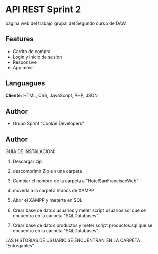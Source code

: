 # API REST Sprint 2

página web del trabajo grupal del Segundo curso de DAW.

## Features

- Carrito de compra
- Login y Inicio de sesion
- Responsive
- App móvil

## Languagues

**Cliente:** HTML, CSS, JavaScript, PHP, JSON

## Author

- Grupo Sprint "Cookie Developers"

## Author

GUIA DE INSTALACION:

1. Descargar zip

2. descomprimir Zip en una carpeta

3. Cambiar el nombre de la carpeta a "HotelSanFranciscoWeb"

4. moverla a la carpeta htdocs de XAMPP

5. Abrir el XAMPP y meterte en SQL

6. Crear base de datos usuarios y meter script usuarios.sql que se encuentra en la carpeta "SQLDatabases".

7. Crear base de datos productos y meter script productos.sql que se encuentra en la carpeta "SQLDatabases".

LAS HISTORIAS DE USUARIO SE ENCUENTRAN EN LA CARPETA "Entregables"
